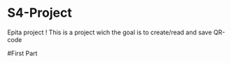 # S4-Project

Epita project !
This is a project wich the goal is to create/read and save QR-code

#First Part
